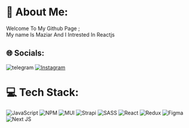 # 💫 About Me:

Welcome To My Github Page ;<br>My name Is Maziar And I Intrested In Reactjs<br>

## 🌐 Socials:

![telegram](https://img.shields.io/badge/Telegram-2CA5E0?style=flat-squeare&logo=telegram&logoColor=white)
[![Instagram](https://img.shields.io/badge/Instagram-%23E4405F.svg?logo=Instagram&logoColor=white)](https://instagram.com/@manocode)

# 💻 Tech Stack:

![JavaScript](https://img.shields.io/badge/javascript-%23323330.svg?style=for-the-badge&logo=javascript&logoColor=%23F7DF1E) ![NPM](https://img.shields.io/badge/NPM-%23CB3837.svg?style=for-the-badge&logo=npm&logoColor=white)  ![MUI](https://img.shields.io/badge/MUI-%230081CB.svg?style=for-the-badge&logo=mui&logoColor=white) ![Strapi](https://img.shields.io/badge/strapi-%232E7EEA.svg?style=for-the-badge&logo=strapi&logoColor=white) ![SASS](https://img.shields.io/badge/SASS-hotpink.svg?style=for-the-badge&logo=SASS&logoColor=white) ![React](https://img.shields.io/badge/react-%2320232a.svg?style=for-the-badge&logo=react&logoColor=%2361DAFB) ![Redux](https://img.shields.io/badge/redux-%23593d88.svg?style=for-the-badge&logo=redux&logoColor=white)  ![Figma](https://img.shields.io/badge/figma-%23F24E1E.svg?style=for-the-badge&logo=figma&logoColor=white)![Next JS](https://img.shields.io/badge/Next-black?style=for-the-badge&logo=next.js&logoColor=white) 



